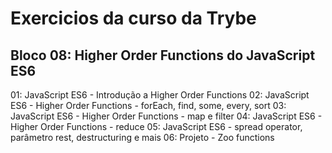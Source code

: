# Exercicios da curso da Trybe

## Bloco 08: Higher Order Functions do JavaScript ES6

01: JavaScript ES6 - Introdução a Higher Order Functions
02: JavaScript ES6 - Higher Order Functions - forEach, find, some, every, sort
03: JavaScript ES6 - Higher Order Functions - map e filter
04: JavaScript ES6 - Higher Order Functions - reduce
05: JavaScript ES6 - spread operator, parâmetro rest, destructuring e mais
06: Projeto - Zoo functions
